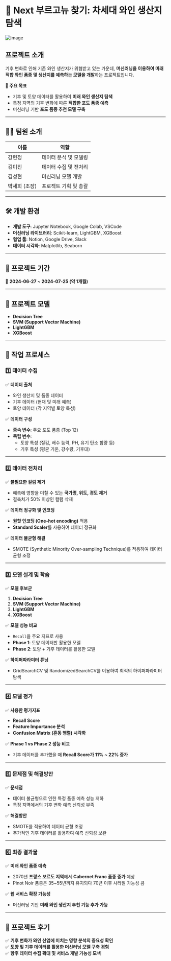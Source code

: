 
# 🍷 Next 부르고뉴 찾기: 차세대 와인 생산지 탐색 
![image](https://github.com/user-attachments/assets/29f8649d-9d80-429c-b03c-732ef9c96205)

## 프로젝트 소개  
기후 변화로 인해 기존 와인 생산지가 위협받고 있는 가운데, **머신러닝을 이용하여 미래 적합 와인 품종 및 생산지를 예측하는 모델을 개발**하는 프로젝트입니다.  

**🎯 주요 목표**  
- 기후 및 토양 데이터를 활용하여 **미래 와인 생산지 탐색**  
- 특정 지역의 기후 변화에 따른 **적합한 포도 품종 예측**  
- 머신러닝 기반 **포도 품종 추천 모델 구축**  

---

## 🧑‍💻 팀원 소개  
| 이름 | 역할 |  
|------|------|  
| 강현정 | 데이터 분석 및 모델링 |  
| 김미진 | 데이터 수집 및 전처리 |  
| 김성현 | 머신러닝 모델 개발 |  
| 박세희 (조장) | 프로젝트 기획 및 총괄 |  

---

## 🛠 개발 환경  
- **개발 도구**: Jupyter Notebook, Google Colab, VSCode  
- **머신러닝 라이브러리**: Scikit-learn, LightGBM, XGBoost  
- **협업 툴**: Notion, Google Drive, Slack  
- **데이터 시각화**: Matplotlib, Seaborn  

---

## 📅 프로젝트 기간  
📌 **2024-06-27 ~ 2024-07-25 (약 1개월)**  

---

## 📌 프로젝트 모델  
- **Decision Tree**  
- **SVM (Support Vector Machine)**  
- **LightGBM**  
- **XGBoost**  

---

## 🚀 작업 프로세스  

### 1️⃣ 데이터 수집  
✅ **데이터 출처**  
- 와인 생산지 및 품종 데이터  
- 기후 데이터 (현재 및 미래 예측)  
- 토양 데이터 (각 지역별 토양 특성)  

✅ **데이터 구성**  
- **종속 변수**: 주요 포도 품종 (Top 12)  
- **독립 변수**:  
  - 토양 특성 (질감, 배수 능력, PH, 유기 탄소 함량 등)  
  - 기후 특성 (평균 기온, 강수량, 기후대)  

---

### 2️⃣ 데이터 전처리  
✅ **불필요한 컬럼 제거**  
- 예측에 영향을 미칠 수 있는 **국가명, 위도, 경도 제거**  
- 결측치가 50% 이상인 컬럼 삭제  

✅ **데이터 정규화 및 인코딩**  
- **원핫 인코딩 (One-hot encoding)** 적용  
- **Standard Scaler**를 사용하여 데이터 정규화  

✅ **데이터 불균형 해결**  
- SMOTE (Synthetic Minority Over-sampling Technique)를 적용하여 데이터 균형 조정  

---

### 3️⃣ 모델 설계 및 학습  
✅ **모델 후보군**  
1. **Decision Tree**  
2. **SVM (Support Vector Machine)**  
3. **LightGBM**  
4. **XGBoost**  

✅ **모델 성능 비교**  
- `Recall`을 주요 지표로 사용  
- **Phase 1**: 토양 데이터만 활용한 모델  
- **Phase 2**: 토양 + 기후 데이터를 활용한 모델  

✅ **하이퍼파라미터 튜닝**  
- GridSearchCV 및 RandomizedSearchCV를 이용하여 최적의 하이퍼파라미터 탐색  

---

### 4️⃣ 모델 평가  
✅ **사용한 평가지표**  
- **Recall Score**  
- **Feature Importance 분석**  
- **Confusion Matrix (혼동 행렬) 시각화**  

✅ **Phase 1 vs Phase 2 성능 비교**  
- 기후 데이터를 추가했을 때 **Recall Score가 11% ~ 22% 증가**  

---

### 5️⃣ 문제점 및 해결방안  
✅ **문제점**  
- 데이터 불균형으로 인한 특정 품종 예측 성능 저하  
- 특정 지역에서의 기후 변화 예측 신뢰성 부족  

✅ **해결방안**  
- SMOTE를 적용하여 데이터 균형 조정  
- 추가적인 기후 데이터를 활용하여 예측 신뢰성 보완  

---

### 6️⃣ 최종 결과물  
✅ **미래 와인 품종 예측**  
- 2070년 **프랑스 보르도 지역**에서 **Cabernet Franc 품종 증가** 예상  
- Pinot Noir 품종은 35~55년까지 유지되다 70년 이후 사라질 가능성 큼  

✅ **웹 서비스 확장 가능성**  
- 머신러닝 기반 **미래 와인 생산지 추천 기능 추가 가능**  

---

## 📌 프로젝트 후기  
✅ **기후 변화가 와인 산업에 미치는 영향 분석의 중요성 확인**  
✅ **토양 및 기후 데이터를 활용한 머신러닝 모델 구축 경험**  
✅ **향후 데이터 수집 확대 및 서비스 개발 가능성 모색**  

